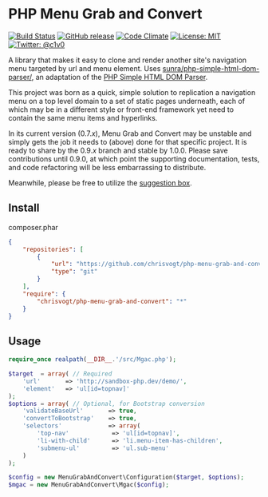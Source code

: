 PHP Menu Grab and Convert
=========================

[![Build Status](https://travis-ci.org/chrisvogt/php-menu-grab-and-convert.svg)](https://travis-ci.org/chrisvogt/php-menu-grab-and-convert)
[![GitHub release](http://img.shields.io/github/release/chrisvogt/php-menu-grab-and-convert.svg?style=flat)](https://github.com/chrisvogt/php-menu-grab-and-convert/releases)
[![Code Climate](http://img.shields.io/codeclimate/coverage/github/triAGENS/ashikawa-core.svg?style=flat)](https://github.com/chrisvogt/php-menu-grab-and-convert)
[![License: MIT](http://img.shields.io/badge/license-MIT-70a1fb.svg?style=flat)](https://github.com/chrisvogt/php-menu-grab-and-convert/blob/master/LICENSE)
[![Twitter: @c1v0](http://img.shields.io/badge/contact-%40c1v0-70a1fb.svg?style=flat)](https://twitter.com/c1v0)

A library that makes it easy to clone and render another site's navigation menu targeted by url and menu element. Uses [sunra/php-simple-html-dom-parser/](https://github.com/sunra/php-simple-html-dom-parser), an adaptation of the [PHP Simple HTML DOM Parser](http://simplehtmldom.sourceforge.net/).

This project was born as a quick, simple solution to replication a navigation menu on a top level domain to a set of static pages underneath, each of which may be in a different style or front-end framework yet need to contain the same menu items and hyperlinks.

In its current version (0.7._x_), Menu Grab and Convert may be unstable and simply gets the job it needs to (above) done for that specific project. It is ready to share by the 0.9._x_ branch and stable by 1.0.0. Please save contributions until 0.9.0, at which point the supporting documentation, tests, and code refactoring will be less embarrassing to distribute.

Meanwhile, please be free to utilize the [suggestion box](https://github.com/chrisvogt/php-menu-grab-and-convert/issues/new).

Install
-------

 composer.phar
```json
{
    "repositories": [
        {
            "url": "https://github.com/chrisvogt/php-menu-grab-and-convert.git",
            "type": "git"
        }
    ],
    "require": {
        "chrisvogt/php-menu-grab-and-convert": "*"
    }
}
```

Usage
-----

```php
require_once realpath(__DIR__.'/src/Mgac.php');

$target  = array( // Required
    'url'       => 'http://sandbox-php.dev/demo/',
    'element'   => 'ul[id=topnav]'
);
$options = array( // Optional, for Bootstrap conversion
    'validateBaseUrl'       => true,
    'convertToBootstrap'    => true,
    'selectors'             => array(
        'top-nav'            => 'ul[id=topnav]',
        'li-with-child'      => 'li.menu-item-has-children',
        'submenu-ul'         => 'ul.sub-menu'
    )
);

$config = new MenuGrabAndConvert\Configuration($target, $options);
$mgac = new MenuGrabAndConvert\Mgac($config);
```

